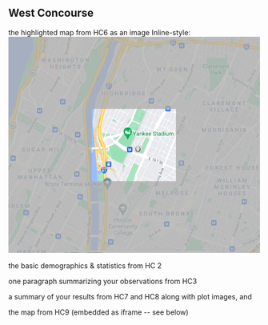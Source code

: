 ## West Concourse

the highlighted map from HC6 as an image
Inline-style: 
![alt text](https://github.com/xshi0603/concourse-webpage/blob/main/HC6_image.png "Concourse Image")

the basic demographics & statistics from HC 2

one paragraph summarizing your observations from HC3

a summary of your results from HC7 and HC8 along with plot images, and

the map from HC9 (embedded as iframe -- see below)
